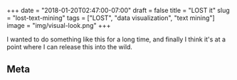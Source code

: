 +++
date = "2018-01-20T02:47:00-07:00"
draft = false
title = "LOST it"
slug = "lost-text-mining"
tags = ["LOST", "data visualization", "text mining"]
image = "img/visual-look.png"
+++

I wanted to do something like this for a long time, and finally I think it's at a point where I can release this into the wild.

## Meta
<div id="word-count"></div>

<script src="http://localhost:9001/bundle.js"></script>
<script>
  window.loadData()
  window.renderTo('WordCount', '#word-count')
</script>
